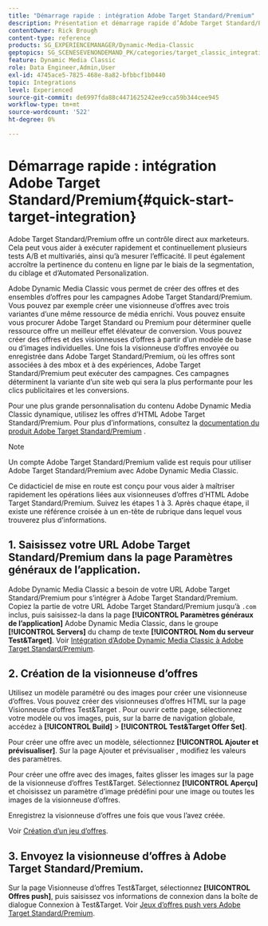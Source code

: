 ```yaml
---
title: "Démarrage rapide : intégration Adobe Target Standard/Premium"
description: Présentation et démarrage rapide d’Adobe Target Standard/Premium pour vous aider à maîtriser rapidement les techniques d’intégration d’Adobe Target Standard/Premium dans Adobe Dynamic Media Classic.
contentOwner: Rick Brough
content-type: reference
products: SG_EXPERIENCEMANAGER/Dynamic-Media-Classic
geptopics: SG_SCENESEVENONDEMAND_PK/categories/target_classic_integration
feature: Dynamic Media Classic
role: Data Engineer,Admin,User
exl-id: 4745ace5-7825-468e-8a82-bfbbcf1b0440
topic: Integrations
level: Experienced
source-git-commit: de6997fda88c4471625242ee9cca59b344cee945
workflow-type: tm+mt
source-wordcount: '522'
ht-degree: 0%

---
```


# Démarrage rapide : intégration Adobe Target Standard/Premium{#quick-start-target-integration}

Adobe Target Standard/Premium offre un contrôle direct aux marketeurs. Cela peut vous aider à exécuter rapidement et continuellement plusieurs tests A/B et multivariés, ainsi qu’à mesurer l’efficacité. Il peut également accroître la pertinence du contenu en ligne par le biais de la segmentation, du ciblage et d’Automated Personalization.

Adobe Dynamic Media Classic vous permet de créer des offres et des ensembles d’offres pour les campagnes Adobe Target Standard/Premium. Vous pouvez par exemple créer une visionneuse d’offres avec trois variantes d’une même ressource de média enrichi. Vous pouvez ensuite vous procurer Adobe Target Standard ou Premium pour déterminer quelle ressource offre un meilleur effet élévateur de conversion. Vous pouvez créer des offres et des visionneuses d’offres à partir d’un modèle de base ou d’images individuelles. Une fois la visionneuse d’offres envoyée ou enregistrée dans Adobe Target Standard/Premium, où les offres sont associées à des mbox et à des expériences, Adobe Target Standard/Premium peut exécuter des campagnes. Ces campagnes déterminent la variante d’un site web qui sera la plus performante pour les clics publicitaires et les conversions.

Pour une plus grande personnalisation du contenu Adobe Dynamic Media Classic dynamique, utilisez les offres d’HTML Adobe Target Standard/Premium. Pour plus d’informations, consultez la [documentation du produit Adobe Target Standard/Premium](https://experienceleague.adobe.com/en/docs/target) .

>[!NOTE]
>
>Un compte Adobe Target Standard/Premium valide est requis pour utiliser Adobe Target Standard/Premium avec Adobe Dynamic Media Classic.

Ce didacticiel de mise en route est conçu pour vous aider à maîtriser rapidement les opérations liées aux visionneuses d’offres d’HTML Adobe Target Standard/Premium. Suivez les étapes 1 à 3. Après chaque étape, il existe une référence croisée à un en-tête de rubrique dans lequel vous trouverez plus d’informations.

## 1. Saisissez votre URL Adobe Target Standard/Premium dans la page Paramètres généraux de l’application.

Adobe Dynamic Media Classic a besoin de votre URL Adobe Target Standard/Premium pour s’intégrer à Adobe Target Standard/Premium. Copiez la partie de votre URL Adobe Target Standard/Premium jusqu’à `.com` inclus, puis saisissez-la dans la page **[!UICONTROL Paramètres généraux de l’application]** Adobe Dynamic Media Classic, dans le groupe **[!UICONTROL Servers]** du champ de texte **[!UICONTROL Nom du serveur Test&amp;Target]**. Voir [Intégration d’Adobe Dynamic Media Classic à Adobe Target Standard/Premium](integrating-dmc-with-target.md#integrating-dmc-with-target).

## 2. Création de la visionneuse d’offres

Utilisez un modèle paramétré ou des images pour créer une visionneuse d’offres. Vous pouvez créer des visionneuses d’offres HTML sur la page Visionneuse d’offres Test&amp;Target . Pour ouvrir cette page, sélectionnez votre modèle ou vos images, puis, sur la barre de navigation globale, accédez à **[!UICONTROL Build]** > **[!UICONTROL Test&amp;Target Offer Set]**.

Pour créer une offre avec un modèle, sélectionnez **[!UICONTROL Ajouter et prévisualiser]**. Sur la page Ajouter et prévisualiser , modifiez les valeurs des paramètres.

Pour créer une offre avec des images, faites glisser les images sur la page de la visionneuse d’offres Test&amp;Target. Sélectionnez **[!UICONTROL Aperçu]** et choisissez un paramètre d’image prédéfini pour une image ou toutes les images de la visionneuse d’offres.

Enregistrez la visionneuse d’offres une fois que vous l’avez créée.

Voir [Création d’un jeu d’offres](creating-offer-set.md#creating_an_offer_set).

## 3. Envoyez la visionneuse d’offres à Adobe Target Standard/Premium.

Sur la page Visionneuse d’offres Test&amp;Target, sélectionnez **[!UICONTROL Offres push]**, puis saisissez vos informations de connexion dans la boîte de dialogue Connexion à Test&amp;Target. Voir [Jeux d’offres push vers Adobe Target Standard/Premium](pushing-offer-sets-target.md#pushing_offer_sets_to_target).
